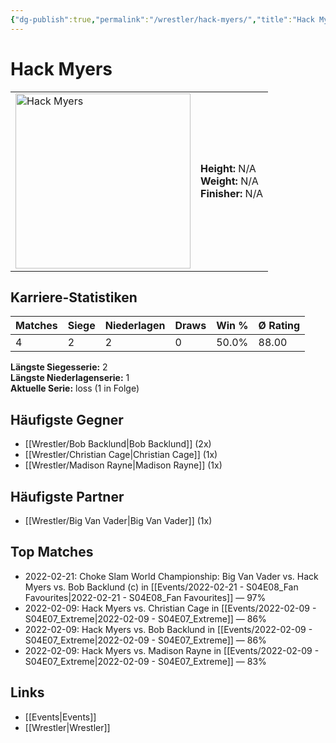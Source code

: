 ```yaml
---
{"dg-publish":true,"permalink":"/wrestler/hack-myers/","title":"Hack Myers","tags":["wrestler"],"noteIcon":""}
---
```



# Hack Myers

<table>
        <tr>
        <td><img src="https://github.com/CptSpaulding1980/choke-slam-wrestling/releases/download/images/Hack_Myers.png" width="280" alt="Hack Myers"></td>
        <td>
        <b>Height:</b> N/A<br>
        <b>Weight:</b> N/A<br>
        <b>Finisher:</b> N/A<br>
        </td>
        </tr>
        </table>
        
## Karriere-Statistiken

| Matches | Siege | Niederlagen | Draws | Win % | Ø Rating |
|---------|-------|-------------|-------|-------|-----------|
| 4 | 2 | 2 | 0 | 50.0% | 88.00 |

**Längste Siegesserie:** 2<br>**Längste Niederlagenserie:** 1<br>**Aktuelle Serie:** loss (1 in Folge)


## Häufigste Gegner
- [[Wrestler/Bob Backlund\|Bob Backlund]] (2x)
- [[Wrestler/Christian Cage\|Christian Cage]] (1x)
- [[Wrestler/Madison Rayne\|Madison Rayne]] (1x)

## Häufigste Partner
- [[Wrestler/Big Van Vader\|Big Van Vader]] (1x)

## Top Matches
- 2022-02-21: Choke Slam World Championship: Big Van Vader vs. Hack Myers vs. Bob Backlund (c) in [[Events/2022-02-21 - S04E08_Fan Favourites\|2022-02-21 - S04E08_Fan Favourites]] — 97%
- 2022-02-09: Hack Myers vs. Christian Cage in [[Events/2022-02-09 - S04E07_Extreme\|2022-02-09 - S04E07_Extreme]] — 86%
- 2022-02-09: Hack Myers vs. Bob Backlund in [[Events/2022-02-09 - S04E07_Extreme\|2022-02-09 - S04E07_Extreme]] — 86%
- 2022-02-09: Hack Myers vs. Madison Rayne in [[Events/2022-02-09 - S04E07_Extreme\|2022-02-09 - S04E07_Extreme]] — 83%

## Links
- [[Events\|Events]]
- [[Wrestler\|Wrestler]]
